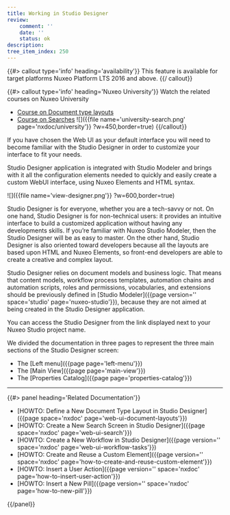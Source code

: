 ```yaml
---
title: Working in Studio Designer
review:
    comment: ''
    date: ''
    status: ok
description:
tree_item_index: 250
---
```

{{#> callout type='info' heading='availability'}}
This feature is available for target platforms Nuxeo Platform LTS 2016 and above.
{{/ callout}}

{{#> callout type='info' heading='Nuxeo University'}}
Watch the related courses on Nuxeo University
- [Course on Document type layouts](https://university.nuxeo.com/learn/public/course/view/elearning/80/DocumentandWorkflowTaskLayoutswithNuxeoStudioDesigner)
- [Course on Searches](https://university.nuxeo.com/learn/public/course/view/elearning/134/configurating-searches-in-nuxeo-studio-modeler-designer)
![]({{file name='university-search.png' page='nxdoc/university'}} ?w=450,border=true)
{{/callout}}


If you have chosen the Web UI as your default interface you will need to become familiar with the Studio Designer in order to customize your interface to fit your needs.

Studio Designer application is integrated with Studio Modeler and brings with it all the configuration elements needed to quickly and easily create a custom WebUI interface, using Nuxeo Elements and HTML syntax.

![]({{file name='view-designer.png'}} ?w=600,border=true)

Studio Designer is for everyone, whether you are a tech-savvy or not. On one hand, Studio Designer is for non-technical users: it provides an intuitive interface to build a customized application without having any developments skills. If you’re familiar with Nuxeo Studio Modeler, then the Studio Designer will be as easy to master. On the other hand, Studio Designer is also oriented toward developers because all the layouts are based upon HTML and Nuxeo Elements, so front-end developers are able to create a creative and complex layout.

Studio Designer relies on document models and business logic. That means that content models, workflow process templates, automation chains and automation scripts, roles and permissions, vocabularies, and extensions should be previously defined in [Studio Modeler]({{page version='' space='studio' page='nuxeo-studio'}}), because they are not aimed at being created in the Studio Designer application.

You can access the Studio Designer from the link displayed next to your Nuxeo Studio project name.

We divided the documentation in three pages to represent the three main sections of the Studio Designer screen:
- The [Left menu]({{page page='left-menu'}})
- The [Main View]({{page page='main-view'}})
- The [Properties Catalog]({{page page='properties-catalog'}})

* * *

<div class="row" data-equalizer data-equalize-on="medium"><div class="column medium-6">{{#> panel heading='Related Documentation'}}

- [HOWTO: Define a New Document Type Layout in Studio Designer]({{page space='nxdoc' page='web-ui-document-layouts'}})
- [HOWTO: Create a New Search Screen in Studio Designer]({{page space='nxdoc' page='web-ui-search'}})
- [HOWTO: Create a New Workflow in Studio Designer]({{page version='' space='nxdoc' page='web-ui-workflow-tasks'}})
- [HOWTO: Create and Reuse a Custom Element]({{page version='' space='nxdoc' page='how-to-create-and-reuse-custom-element'}})
- [HOWTO: Insert a User Action]({{page version='' space='nxdoc' page='how-to-insert-user-action'}})
- [HOWTO: Insert a New Pill]({{page version='' space='nxdoc' page='how-to-new-pill'}})


{{/panel}}
</div>
<div class="column medium-6">

</div>
</div>

